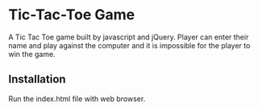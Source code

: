 # Tic-Tac-Toe Game 

A Tic Tac Toe game built by javascript and jQuery. Player can enter their name and play against the computer and it is impossible for the player to win the game.

## Installation

Run the index.html file with web browser.
